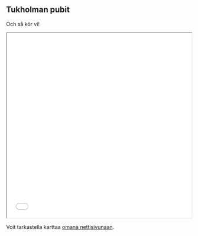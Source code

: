 ## Tukholman pubit

Och så kör vi!

<iframe src="polttarikartta.html" height="500" width="500"></iframe>

Voit tarkastella karttaa [omana nettisivunaan](polttarikartta.html).

